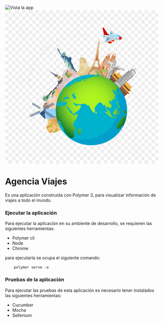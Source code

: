 ![Vista la app](agencia-viajes.com.mx)
![(agencia)](agencia-viajes.jpg)

# Agencia Viajes

Es una aplicación construida con Polymer 3, para visualizar información de viajes a todo el mundo.

### Ejecutar la aplicación

Para ejecutar la aplicación en su ambiente de desarrollo, se requieren las siguientes herramientas:

* Polymer cli
* Node
* Chrome

para ejecutarla se ocupa el siguiente comando:


```
    polymer serve -o 
``` 
### Pruebas de la aplicación

Para ejecutar las pruebas de esta aplicación es necesario tener instalados las siguientes herramientas: 

* Cucumber
* Mocha
* Sellenium
